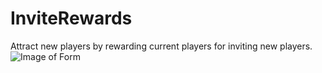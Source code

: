 # InviteRewards
Attract new players by rewarding current players for inviting new players.
![Image of Form](https://media.discordapp.net/attachments/689728187944665127/852421988798562314/image0.png?width=1192&height=551)

